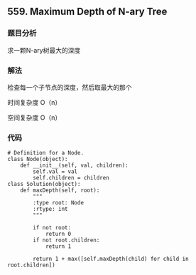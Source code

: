 ## 559. Maximum Depth of N-ary Tree

### 题目分析
求一颗N-ary树最大的深度

### 解法
检查每一个子节点的深度，然后取最大的那个

时间复杂度 O（n）

空间复杂度 O（n）

### 代码
```
# Definition for a Node.
class Node(object):
    def __init__(self, val, children):
        self.val = val
        self.children = children
class Solution(object):
    def maxDepth(self, root):
        """
        :type root: Node
        :rtype: int
        """
        
        if not root:
            return 0
        if not root.children:
            return 1
    
        return 1 + max([self.maxDepth(child) for child in root.children])
```
        
